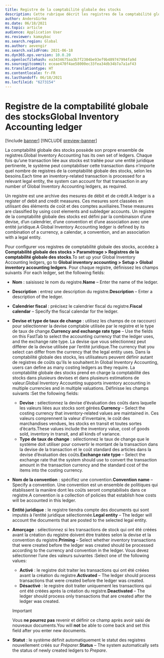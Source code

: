 ```yaml
---
title: Registre de la comptabilité globale des stocks
description: Cette rubrique décrit les registres de la comptabilité globale des stocks, qui sont définis par la combinaison d’une devise, d’un calendrier, d’une convention et d’une association avec une entité juridique.
author: AndersGirke
ms.date: 06/18/2021
ms.topic: article
audience: Application User
ms.reviewer: kamaybac
ms.search.region: Global
ms.author: aevengir
ms.search.validFrom: 2021-06-18
ms.dyn365.ops.version: 10.0.20
ms.openlocfilehash: ea3434675aa3b7f2304be93ef9b489747994fa9d
ms.sourcegitcommit: eceae470f4ae58000ec33fea34db34b7a7a1af43
ms.translationtype: HT
ms.contentlocale: fr-FR
ms.lasthandoff: 06/18/2021
ms.locfileid: "6273154"
---
```

# <a name="global-inventory-accounting-ledger"></a><span data-ttu-id="69adf-103">Registre de la comptabilité globale des stocks</span><span class="sxs-lookup"><span data-stu-id="69adf-103">Global Inventory Accounting ledger</span></span>

[!include [banner](../includes/banner.md)]
[!INCLUDE [preview-banner](../includes/preview-banner.md)]

<span data-ttu-id="69adf-104">La comptabilité globale des stocks possède son propre ensemble de registres.</span><span class="sxs-lookup"><span data-stu-id="69adf-104">Global Inventory Accounting has its own set of ledgers.</span></span> <span data-ttu-id="69adf-105">Chaque fois qu’une transaction liée aux stocks est traitée pour une entité juridique pertinente, le système peut comptabiliser cette transaction dans n’importe quel nombre de registres de la comptabilité globale des stocks, selon les besoins.</span><span class="sxs-lookup"><span data-stu-id="69adf-105">Each time an inventory-related transaction is processed for a relevant legal entity, the system can account for that transaction in any number of Global Inventory Accounting ledgers, as required.</span></span>

<span data-ttu-id="69adf-106">Un registre est une archive des mesures de débit et de crédit.</span><span class="sxs-lookup"><span data-stu-id="69adf-106">A ledger is a register of debit and credit measures.</span></span> <span data-ttu-id="69adf-107">Ces mesures sont classées en utilisant des éléments de coût et des comptes auxiliaires.</span><span class="sxs-lookup"><span data-stu-id="69adf-107">These measures are classified by using cost elements and subledger accounts.</span></span> <span data-ttu-id="69adf-108">Un registre de la comptabilité globale des stocks est défini par la combinaison d’une devise, d’un calendrier, d’une convention et d’une association avec une entité juridique.</span><span class="sxs-lookup"><span data-stu-id="69adf-108">A Global Inventory Accounting ledger is defined by its combination of a currency, a calendar, a convention, and an association with a legal entity.</span></span>

<span data-ttu-id="69adf-109">Pour configurer vos registres de comptabilité globale des stocks, accédez à **Comptabilité globale des stocks \> Paramétrage \> Registres de la comptabilité globale des stocks**.</span><span class="sxs-lookup"><span data-stu-id="69adf-109">To set up your Global Inventory Accounting ledgers, go to **Global inventory accounting \> Setup \> Global inventory accounting ledgers**.</span></span> <span data-ttu-id="69adf-110">Pour chaque registre, définissez les champs suivants :</span><span class="sxs-lookup"><span data-stu-id="69adf-110">For each ledger, set the following fields:</span></span>

- <span data-ttu-id="69adf-111">**Nom** : saisissez le nom du registre.</span><span class="sxs-lookup"><span data-stu-id="69adf-111">**Name** – Enter the name of the ledger.</span></span>
- <span data-ttu-id="69adf-112">**Description** : entrez une description du registre.</span><span class="sxs-lookup"><span data-stu-id="69adf-112">**Description** – Enter a description of the ledger.</span></span>
- <span data-ttu-id="69adf-113">**Calendrier fiscal** : précisez le calendrier fiscal du registre.</span><span class="sxs-lookup"><span data-stu-id="69adf-113">**Fiscal calendar** – Specify the fiscal calendar for the ledger.</span></span>
- <span data-ttu-id="69adf-114">**Devise et type de taux de change** : utilisez les champs de ce raccourci pour sélectionner la devise comptable utilisée par le registre et le type de taux de change.</span><span class="sxs-lookup"><span data-stu-id="69adf-114">**Currency and exchange rate type** – Use the fields on this FastTab to select the accounting currency that the ledger uses, and the exchange rate type.</span></span> <span data-ttu-id="69adf-115">La devise que vous sélectionnez peut différer de la devise utilisée par l’entité juridique.</span><span class="sxs-lookup"><span data-stu-id="69adf-115">The currency that you select can differ from the currency that the legal entity uses.</span></span> <span data-ttu-id="69adf-116">Dans la comptabilité globale des stocks, les utilisateurs peuvent définir autant de registres de coûts qu’ils le souhaitent.</span><span class="sxs-lookup"><span data-stu-id="69adf-116">In Global Inventory Accounting, users can define as many costing ledgers as they require.</span></span> <span data-ttu-id="69adf-117">La comptabilité globale des stocks prend en charge la comptabilité des stocks dans plusieurs devises et dans plusieurs estimations de valeur.</span><span class="sxs-lookup"><span data-stu-id="69adf-117">Global Inventory Accounting supports inventory accounting in multiple currencies and in multiple valuations.</span></span> <span data-ttu-id="69adf-118">Définisse les champs suivants :</span><span class="sxs-lookup"><span data-stu-id="69adf-118">Set the following fields:</span></span>

    - <span data-ttu-id="69adf-119">**Devise** : sélectionnez la devise d’évaluation des coûts dans laquelle les valeurs liées aux stocks sont gérées.</span><span class="sxs-lookup"><span data-stu-id="69adf-119">**Currency** – Select the costing currency that inventory-related values are maintained in.</span></span> <span data-ttu-id="69adf-120">Ces valeurs comprennent la valeur d’inventaire, le coût des marchandises vendues, les stocks en transit et toutes sortes d’écarts.</span><span class="sxs-lookup"><span data-stu-id="69adf-120">These values include the inventory value, cost of goods sold, inventory in transit, and all kinds of variance.</span></span>
    - <span data-ttu-id="69adf-121">**Type de taux de change** : sélectionnez le taux de change que le système doit utiliser pour convertir le montant de la transaction dans la devise de la transaction et le coût standard des articles dans la devise d’évaluation des coûts.</span><span class="sxs-lookup"><span data-stu-id="69adf-121">**Exchange rate type** – Select the exchange rate that the system should use to convert the transaction amount in the transaction currency and the standard cost of the items into the costing currency.</span></span>

- <span data-ttu-id="69adf-122">**Nom de la convention** : spécifiez une convention.</span><span class="sxs-lookup"><span data-stu-id="69adf-122">**Convention name** – Specify a convention.</span></span> <span data-ttu-id="69adf-123">Une convention est un ensemble de politiques qui établissent la manière dont les coûts seront comptabilisés dans ce registre.</span><span class="sxs-lookup"><span data-stu-id="69adf-123">A convention is a collection of policies that establish how costs will be accounted in this ledger.</span></span>
- <span data-ttu-id="69adf-124">**Entité juridique** : le registre tiendra compte des documents qui sont imputés à l’entité juridique sélectionnée.</span><span class="sxs-lookup"><span data-stu-id="69adf-124">**Legal entity** – The ledger will account the documents that are posted to the selected legal entity.</span></span>
- <span data-ttu-id="69adf-125">**Amorçage** : sélectionnez si les transactions de stock qui ont été créées avant la création du registre doivent être traitées selon la devise et la convention du registre.</span><span class="sxs-lookup"><span data-stu-id="69adf-125">**Priming** – Select whether inventory transactions that were created before the ledger was created should be processed according to the currency and convention in the ledger.</span></span> <span data-ttu-id="69adf-126">Vous devez sélectionner l’une des valeurs suivantes :</span><span class="sxs-lookup"><span data-stu-id="69adf-126">Select one of the following values:</span></span>

    - <span data-ttu-id="69adf-127">**Activé** : le registre doit traiter les transactions qui ont été créées avant la création du registre.</span><span class="sxs-lookup"><span data-stu-id="69adf-127">**Activated** – The ledger should process transactions that were created before the ledger was created.</span></span>
    - <span data-ttu-id="69adf-128">**Désactivé** : le registre doit traiter uniquement les transactions qui ont été créées après la création du registre.</span><span class="sxs-lookup"><span data-stu-id="69adf-128">**Deactivated** – The ledger should process only transactions that are created after the ledger was created.</span></span>

    > [!IMPORTANT]
    > <span data-ttu-id="69adf-129">Vous **ne pourrez pas** revenir et définir ce champ après avoir saisi de nouveaux documents.</span><span class="sxs-lookup"><span data-stu-id="69adf-129">You will **not** be able to come back and set this field after you enter new documents.</span></span>

- <span data-ttu-id="69adf-130">**Statut** : le système définit automatiquement le statut des registres nouvellement créés sur *Préparer*.</span><span class="sxs-lookup"><span data-stu-id="69adf-130">**Status** – The system automatically sets the status of newly created ledgers to *Prepare*.</span></span>
